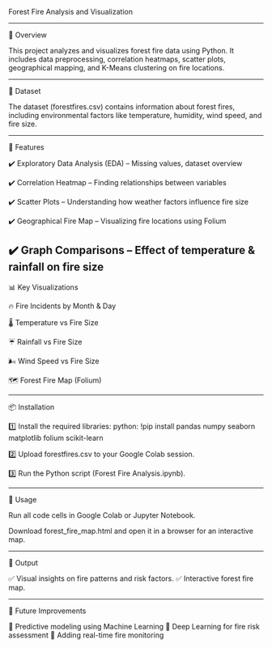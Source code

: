 Forest Fire Analysis and Visualization

---
📌 Overview 

This project analyzes and visualizes forest fire data using Python. It includes data preprocessing, correlation heatmaps, scatter plots, geographical mapping, and K-Means clustering on fire locations.

---
📂 Dataset

The dataset (forestfires.csv) contains information about forest fires, including environmental factors like temperature, humidity, wind speed, and fire size.

---
🚀 Features

✔️ Exploratory Data Analysis (EDA) – Missing values, dataset overview

✔️ Correlation Heatmap – Finding relationships between variables

✔️ Scatter Plots – Understanding how weather factors influence fire size

✔️ Geographical Fire Map – Visualizing fire locations using Folium

✔️ Graph Comparisons – Effect of temperature & rainfall on fire size
---

📊 Key Visualizations

🔥 Fire Incidents by Month & Day

🌡️ Temperature vs Fire Size

☔ Rainfall vs Fire Size

🌬️ Wind Speed vs Fire Size

🗺 Forest Fire Map (Folium)

---

📦 Installation

1️⃣ Install the required libraries:
python:
!pip install pandas numpy seaborn matplotlib folium scikit-learn

2️⃣ Upload forestfires.csv to your Google Colab session.

3️⃣ Run the Python script (Forest Fire Analysis.ipynb).

---

📍 Usage

Run all code cells in Google Colab or Jupyter Notebook.

Download forest_fire_map.html and open it in a browser for an interactive map.

---
📜 Output

✅ Visual insights on fire patterns and risk factors.
✅ Interactive forest fire map.

---

🤖 Future Improvements

🔹 Predictive modeling using Machine Learning
🔹 Deep Learning for fire risk assessment
🔹 Adding real-time fire monitoring
